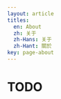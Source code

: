 ```yaml
---
layout: article
titles:
  en: About
  zh: 关于
  zh-Hans: 关于
  zh-Hant: 關於
key: page-about
---
```


# TODO